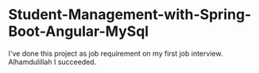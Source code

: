 # Student-Management-with-Spring-Boot-Angular-MySql
I've done this project as job requirement on my first job interview. Alhamdulillah I succeeded.
